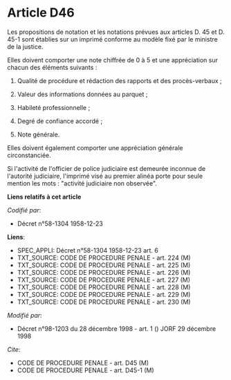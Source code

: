 # Article D46

Les propositions de notation et les notations prévues aux articles D. 45 et D. 45-1 sont établies sur un imprimé conforme au
modèle fixé par le ministre de la justice.

Elles doivent comporter une note chiffrée de 0 à 5 et une appréciation sur chacun des éléments suivants :

1. Qualité de procédure et rédaction des rapports et des procès-verbaux ;

2. Valeur des informations données au parquet ;

3. Habileté professionnelle ;

4. Degré de confiance accordé ;

5. Note générale.

Elles doivent également comporter une appréciation générale circonstanciée.

Si l'activité de l'officier de police judiciaire est demeurée inconnue de l'autorité judiciaire, l'imprimé visé au premier
alinéa porte pour seule mention les mots : "activité judiciaire non observée".

**Liens relatifs à cet article**

_Codifié par_:

  - Décret n°58-1304 1958-12-23

**Liens**:

  - SPEC_APPLI: Décret n°58-1304 1958-12-23 art. 6
  - TXT_SOURCE: CODE DE PROCEDURE PENALE - art. 224 (M)
  - TXT_SOURCE: CODE DE PROCEDURE PENALE - art. 225 (M)
  - TXT_SOURCE: CODE DE PROCEDURE PENALE - art. 226 (M)
  - TXT_SOURCE: CODE DE PROCEDURE PENALE - art. 227 (M)
  - TXT_SOURCE: CODE DE PROCEDURE PENALE - art. 228 (M)
  - TXT_SOURCE: CODE DE PROCEDURE PENALE - art. 229 (M)
  - TXT_SOURCE: CODE DE PROCEDURE PENALE - art. 230 (M)

_Modifié par_:

  - Décret n°98-1203 du 28 décembre 1998 - art. 1 () JORF 29 décembre 1998

_Cite_:

  - CODE DE PROCEDURE PENALE - art. D45 (M)
  - CODE DE PROCEDURE PENALE - art. D45-1 (M)
